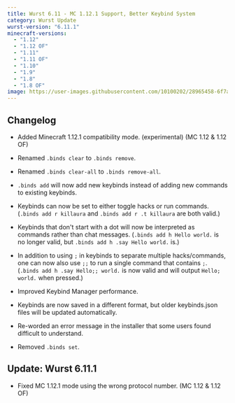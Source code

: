 ```yaml
---
title: Wurst 6.11 - MC 1.12.1 Support, Better Keybind System
category: Wurst Update
wurst-version: "6.11.1"
minecraft-versions:
  - "1.12"
  - "1.12 OF"
  - "1.11"
  - "1.11 OF"
  - "1.10"
  - "1.9"
  - "1.8"
  - "1.8 OF"
image: https://user-images.githubusercontent.com/10100202/28965458-6f7a705a-7911-11e7-8ae5-09cd3dda91dc.jpg
---
```

## Changelog

- Added Minecraft 1.12.1 compatibility mode. (experimental) (MC 1.12 & 1.12 OF)

- Renamed `.binds clear` to `.binds remove`.

- Renamed `.binds clear-all` to `.binds remove-all`.

- `.binds add` will now add new keybinds instead of adding new commands to existing keybinds.

- Keybinds can now be set to either toggle hacks or run commands. (`.binds add r killaura` and `.binds add r .t killaura` are both valid.)

- Keybinds that don't start with a dot will now be interpreted as commands rather than chat messages. (`.binds add h Hello world.` is no longer valid, but `.binds add h .say Hello world.` is.)

- In addition to using `;` in keybinds to separate multiple hacks/commands, one can now also use `;;` to run a single command that contains `;`. (`.binds add h .say Hello;; world.` is now valid and will output `Hello; world.` when pressed.)

- Improved Keybind Manager performance.

- Keybinds are now saved in a different format, but older keybinds.json files will be updated automatically.

- Re-worded an error message in the installer that some users found difficult to understand.

- Removed `.binds set`.

## Update: Wurst 6.11.1

- Fixed MC 1.12.1 mode using the wrong protocol number. (MC 1.12 & 1.12 OF)
